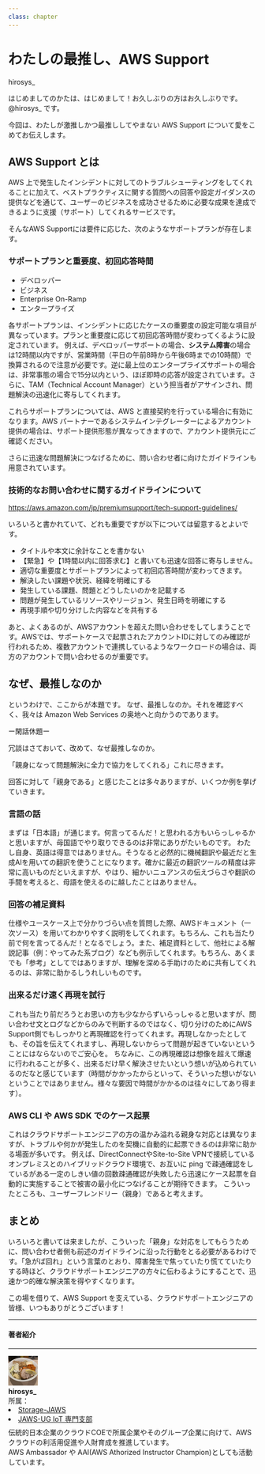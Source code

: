 ```yaml
---
class: chapter
---
```


# わたしの最推し、AWS Support

<div class="flush-right">hirosys_</div>



はじめましてのかたは、はじめまして！お久しぶりの方はお久しぶりです。 @hirosys_ です。

今回は、わたしが激推しかつ最推ししてやまない AWS Support について愛をこめてお伝えします。

## AWS Support とは

AWS 上で発生したインシデントに対してのトラブルシューティングをしてくれることに加えて、ベストプラクティスに関する質問への回答や設定ガイダンスの提供などを通じて、ユーザーのビジネスを成功させるために必要な成果を達成できるように支援（サポート）してくれるサービスです。

そんなAWS Supportには要件に応じた、次のようなサポートプランが存在します。

### サポートプランと重要度、初回応答時間

* デベロッパー
* ビジネス
* Enterprise On-Ramp
* エンタープライズ

各サポートプランは、インシデントに応じたケースの重要度の設定可能な項目が異なっています。プランと重要度に応じて初回応答時間が変わってくるように設定されています。
例えば、デベロッパーサポートの場合、**システム障害**の場合は12時間以内ですが、営業時間（平日の午前8時から午後6時までの10時間）で換算されるので注意が必要です。逆に最上位のエンタープライズサポートの場合は、非常事態の場合で15分以内という、ほぼ即時の応答が設定されています。さらに、TAM（Technical Account Manager）という担当者がアサインされ、問題解決の迅速化に寄与してくれます。

これらサポートプランについては、AWS と直接契約を行っている場合に有効になります。AWS パートナーであるシステムインテグレーターによるアカウント提供の場合は、サポート提供形態が異なってきますので、アカウント提供元にご確認ください。

さらに迅速な問題解決につなげるために、問い合わせ者に向けたガイドラインも用意されています。

### 技術的なお問い合わせに関するガイドラインについて

https://aws.amazon.com/jp/premiumsupport/tech-support-guidelines/

いろいろと書かれていて、どれも重要ですが以下については留意するとよいです。

* タイトルや本文に余計なことを書かない
 * 【緊急】や【1時間以内に回答求む】と書いても迅速な回答に寄与しません。
 * 適切な重要度とサポートプランによって初回応答時間が変わってきます。
* 解決したい課題や状況、経緯を明確にする
 * 発生している課題、問題とどうしたいのかを記載する
 * 問題が発生しているリソースやリージョン、発生日時を明確にする
 * 再現手順や切り分けした内容などを共有する

 あと、よくあるのが、AWSアカウントを超えた問い合わせをしてしまうことです。AWSでは、サポートケースで起票されたアカウントIDに対してのみ確認が行われるため、複数アカウントで連携しているようなワークロードの場合は、両方のアカウントで問い合わせるのが重要です。

## なぜ、最推しなのか

というわけで、ここからが本題です。
なぜ、最推しなのか。それを確認すべく、我々は Amazon Web Services の奥地へと向かうのであります。

ー閑話休題ー

冗談はさておいて、改めて、なぜ最推しなのか。

「親身になって問題解決に全力で協力をしてくれる」これに尽きます。

回答に対して「親身である」と感じたことは多々ありますが、いくつか例を挙げていきます。

### 言語の話

まずは「日本語」が通じます。何言ってるんだ！と思われる方もいらっしゃるかと思いますが、母国語でやり取りできるのは非常にありがたいものです。
わたし自身、英語は得意ではありません。そうなると必然的に機械翻訳や最近だと生成AIを用いての翻訳を使うことになります。確かに最近の翻訳ツールの精度は非常に高いものだといえますが、やはり、細かいニュアンスの伝えづらさや翻訳の手間を考えると、母語を使えるのに越したことはありません。

### 回答の補足資料

仕様やユースケース上で分かりづらい点を質問した際、AWSドキュメント（一次ソース）を用いてわかりやすく説明をしてくれます。もちろん、これも当たり前で何を言ってるんだ！となるでしょう。また、補足資料として、他社による解説記事（例：やってみた系ブログ）なども例示してくれます。もちろん、あくまでも「参考」としてではありますが、理解を深める手助けのために共有してくれるのは、非常に助かるしうれしいものです。

### 出来るだけ速く再現を試行

これも当たり前だろうとお思いの方も少なからずいらっしゃると思いますが、問い合わせ文とログなどからのみで判断するのではなく、切り分けのためにAWS Support側でもしっかりと再現確認を行ってくれます。再現しなかったとしても、その旨を伝えてくれますし、再現しないからって問題が起きていないということにはならないのでご安心を。
ちなみに、この再現確認は想像を超えて爆速に行われることが多く、出来るだけ早く解決させたいという想いが込められているのだなと感じています（時間がかかったからといって、そういった想いがないということではありません。様々な要因で時間がかかるのは往々にしてあり得ます）。

### AWS CLI や AWS SDK でのケース起票

これはクラウドサポートエンジニアの方の温かみ溢れる親身な対応とは異なりますが、トラブルや何かが発生したのを契機に自動的に起票できるのは非常に助かる場面が多いです。
例えば、DirectConnectやSite-to-Site VPNで接続しているオンプレミスとのハイブリッドクラウド環境で、お互いに ping で疎通確認をしているがある一定のしきい値の回数疎通確認が失敗したら迅速にケース起票を自動的に実施することで被害の最小化につなげることが期待できます。
こういったところも、ユーザーフレンドリー（親身）であると考えます。

## まとめ

いろいろと書いては来ましたが、こういった「親身」な対応をしてもらうために、問い合わせ者側も前述のガイドラインに沿った行動をとる必要があるわけです。「急がば回れ」という言葉のとおり、障害発生で焦っていたり慌てていたりする時ほど、クラウドサポートエンジニアの方々に伝わるようにすることで、迅速かつ的確な解決策を得やすくなります。

この場を借りて、AWS Support を支えている、クラウドサポートエンジニアの皆様、いつもありがとうございます！

<hr class="page-wrap" />

#### 著者紹介
---

<div class="author-profile">
    <img src="images/hirosys.png">
    <div>
        <div>
            <b>hirosys_</b>
        </div>
        <div>
            所属：<br/>
            <li><a href="https://storage-jaws.connpass.com/">Storage-JAWS</a></li>
            <li><a href="https://jawsug-iot.connpass.com/">JAWS-UG IoT 専門支部</a></li>
        </div>
    </div>
</div>
<p style="margin-top: 0.5em; margin-bottom: 2em;">
伝統的日本企業のクラウドCOEで所属企業やそのグループ企業に向けて、AWSクラウドの利活用促進や人財育成を推進しています。<br/>
AWS Ambassador や AAI(AWS Athorized Instructor Champion)としても活動しています。
</p>